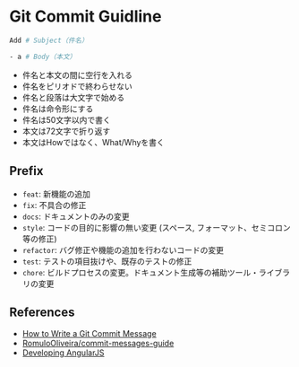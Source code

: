 # Git Commit Guidline

```bash
Add # Subject（件名）

- a # Body（本文）
```

- 件名と本文の間に空行を入れる
- 件名をピリオドで終わらせない
- 件名と段落は大文字で始める
- 件名は命令形にする
- 件名は50文字以内で書く
- 本文は72文字で折り返す  
- 本文はHowではなく、What/Whyを書く

## Prefix

- `feat`: 新機能の追加
- `fix`: 不具合の修正
- `docs`: ドキュメントのみの変更
- `style`: コードの目的に影響の無い変更 (スペース, フォーマット、セミコロン等の修正)
- `refactor`: バグ修正や機能の追加を行わないコードの変更
- `test`: テストの項目抜けや、既存のテストの修正
- `chore`: ビルドプロセスの変更。ドキュメント生成等の補助ツール・ライブラリの変更

## References

- [How to Write a Git Commit Message](https://chris.beams.io/posts/git-commit/)
- [RomuloOliveira/commit-messages-guide](https://github.com/RomuloOliveira/commit-messages-guide/blob/master/README_ja-JP.md)
- [Developing AngularJS](https://github.com/angular/angular.js/blob/master/DEVELOPERS.md#type)
